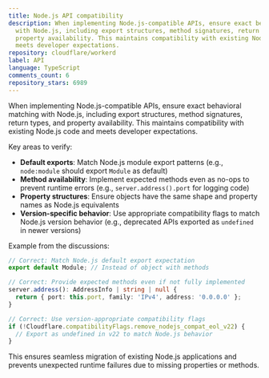 ```yaml
---
title: Node.js API compatibility
description: When implementing Node.js-compatible APIs, ensure exact behavioral matching
  with Node.js, including export structures, method signatures, return types, and
  property availability. This maintains compatibility with existing Node.js code and
  meets developer expectations.
repository: cloudflare/workerd
label: API
language: TypeScript
comments_count: 6
repository_stars: 6989
---
```


When implementing Node.js-compatible APIs, ensure exact behavioral matching with Node.js, including export structures, method signatures, return types, and property availability. This maintains compatibility with existing Node.js code and meets developer expectations.

Key areas to verify:
- **Default exports**: Match Node.js module export patterns (e.g., `node:module` should export `Module` as default)
- **Method availability**: Implement expected methods even as no-ops to prevent runtime errors (e.g., `server.address().port` for logging code)
- **Property structures**: Ensure objects have the same shape and property names as Node.js equivalents
- **Version-specific behavior**: Use appropriate compatibility flags to match Node.js version behavior (e.g., deprecated APIs exported as `undefined` in newer versions)

Example from the discussions:
```typescript
// Correct: Match Node.js default export expectation
export default Module; // Instead of object with methods

// Correct: Provide expected methods even if not fully implemented
server.address(): AddressInfo | string | null {
  return { port: this.port, family: 'IPv4', address: '0.0.0.0' };
}

// Correct: Use version-appropriate compatibility flags
if (!Cloudflare.compatibilityFlags.remove_nodejs_compat_eol_v22) {
  // Export as undefined in v22 to match Node.js behavior
}
```

This ensures seamless migration of existing Node.js applications and prevents unexpected runtime failures due to missing properties or methods.